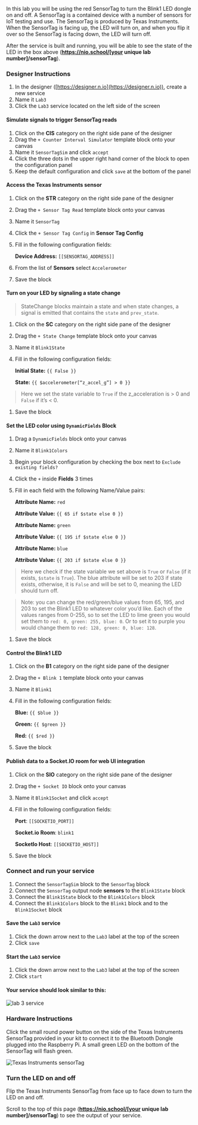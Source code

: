 In this lab you will be using the red SensorTag to turn the Blink1 LED dongle on and off. A SensorTag is a contained device with a number of sensors for IoT testing and use. The SensorTag is produced by Texas Instruments. When the SensorTag is facing up, the LED will turn on, and when you flip it over so the SensorTag is facing down, the LED will turn off.

After the service is built and running, you will be able to see the state of the LED in the box above (**https://nio.school/[your unique lab number]/sensorTag**).

### Designer Instructions
1. In the designer ([https://designer.n.io](https://designer.n.io)), create a new service
1. Name it `Lab3`
1. Click the `Lab3` service located on the left side of the screen

#### Simulate signals to trigger SensorTag reads
1. Click on the **CIS** category on the right side pane of the designer
2. Drag the `+ Counter Interval Simulator` template block onto your canvas
2. Name it `SensorTagSim` and click `accept`
2. Click the three dots in the upper right hand corner of the block to open the configuration panel
2. Keep the default configuration and click `save` at the bottom of the panel

#### Access the Texas Instruments sensor
1. Click on the **STR** category on the right side pane of the designer
2. Drag the `+ Sensor Tag Read` template block onto your canvas
2. Name it `SensorTag`
2. Click the `+ Sensor Tag Config` in **Sensor Tag Config**
2. Fill in the following configuration fields:

    **Device Address:** `[[SENSORTAG_ADDRESS]]`

2. From the list of **Sensors** select `Accelerometer`
2. Save the block

#### Turn on your LED by signaling a state change
>StateChange blocks maintain a state and when state changes, a signal is emitted that contains the `state` and `prev_state`.

1. Click on the **SC** category on the right side pane of the designer
2. Drag the `+ State Change` template block onto your canvas
2. Name it `Blink1State`
2. Fill in the following configuration fields:

    **Initial State:** `{{ False }}`

    **State:** `{{ $accelerometer[“z_accel_g”] > 0 }}`
  >Here we set the state variable to `True` if the z_acceleration is > 0 and `False` if it’s < 0.

1. Save the block

#### Set the LED color using `DynamicFields` Block
1. Drag a `DynamicFields` block onto your canvas
1. Name it `Blink1Colors`
1. Begin your block configuration by checking the box next to `Exclude existing fields?`
1. Click the `+` inside **Fields** 3 times
1. Fill in each field with the following Name/Value pairs:

    **Attribute Name:** `red`

    **Attribute Value:** `{{ 65 if $state else 0 }}`

    **Attribute Name:** `green`

    **Attribute Value:** `{{ 195 if $state else 0 }}`

    **Attribute Name:** `blue`

    **Attribute Value:** `{{ 203 if $state else 0 }}`

  >Here we check if the state variable we set above is `True` or `False` (if it exists, `$state` is `True`). The blue attribute will be set to 203 if state exists, otherwise, it is `False` and will be set to 0, meaning the LED should turn off.

  >Note: you can change the red/green/blue values from 65, 195, and 203 to set the Blink1 LED to whatever color you’d like. Each of the values ranges from 0-255, so to set the LED to lime green you would set them to `red: 0, green: 255, blue: 0`. Or to set it to purple you would change them to `red: 128, green: 0, blue: 128`.

1. Save the block

#### Control the Blink1 LED
1. Click on the **B1** category on the right side pane of the designer
2. Drag the `+ Blink 1` template block onto your canvas
2. Name it `Blink1`
2. Fill in the following configuration fields:

    **Blue:** `{{ $blue }}`

    **Green:** `{{ $green }}`

    **Red:** `{{ $red }}`

1. Save the block

#### Publish data to a Socket.IO room for web UI integration
1. Click on the **SIO** category on the right side pane of the designer
1. Drag the `+ Socket IO` block onto your canvas
1. Name it `Blink1Socket` and click `accept`
1. Fill in the following configuration fields:

    **Port**: `[[SOCKETIO_PORT]]`

    **Socket.io Room**: `blink1`

    **SocketIo Host**: `[[SOCKETIO_HOST]]`
1. Save the block

### Connect and run your service
1. Connect the `SensorTagSim` block to the `SensorTag` block
1. Connect the `SensorTag` output node **sensors** to the `Blink1State` block
1. Connect the `Blink1State` block to the `Blink1Colors` block
1. Connect the `Blink1Colors` block to the `Blink1` block and to the `Blink1Socket` block

#### Save the `Lab3` service
1. Click the down arrow next to the `Lab3` label at the top of the screen
1. Click `save`

#### Start the `Lab3` service
1. Click the down arrow next to the `Lab3` label at the top of the screen
1. Click `start`

#### Your service should look similar to this:

  ![lab 3 service](./img/instructions/sensorTag-service.png)

### Hardware Instructions
Click the small round power button on the side of the Texas Instruments SensorTag provided in your kit to connect it to the Bluetooth Dongle plugged into the Raspberry Pi. A small green LED on the bottom of the SensorTag will flash green.

  ![Texas Instruments sensorTag](./img/instructions/sensortag.png)

### Turn the LED on and off
Flip the Texas Instruments SensorTag from face up to face down to turn the LED on and off.

Scroll to the top of this page (**https://nio.school/[your unique lab number]/sensorTag**) to see the output of your service.

